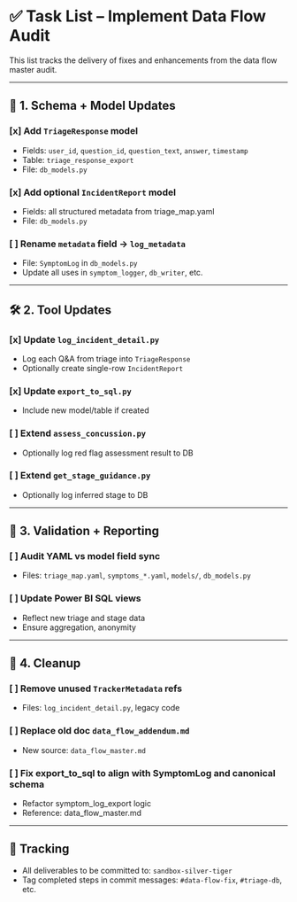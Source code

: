 # ✅ Task List – Implement Data Flow Audit

This list tracks the delivery of fixes and enhancements from the data flow master audit.

---

## 🔧 1. Schema + Model Updates

### [x] Add `TriageResponse` model
- Fields: `user_id`, `question_id`, `question_text`, `answer`, `timestamp`
- Table: `triage_response_export`
- File: `db_models.py`

### [x] Add optional `IncidentReport` model
- Fields: all structured metadata from triage_map.yaml
- File: `db_models.py`

### [ ] Rename `metadata` field → `log_metadata`
- File: `SymptomLog` in `db_models.py`
- Update all uses in `symptom_logger`, `db_writer`, etc.

---

## 🛠️ 2. Tool Updates

### [x] Update `log_incident_detail.py`
- Log each Q&A from triage into `TriageResponse`
- Optionally create single-row `IncidentReport`

### [x] Update `export_to_sql.py`
- Include new model/table if created

### [ ] Extend `assess_concussion.py`
- Optionally log red flag assessment result to DB

### [ ] Extend `get_stage_guidance.py`
- Optionally log inferred stage to DB

---

## 🧪 3. Validation + Reporting

### [ ] Audit YAML vs model field sync
- Files: `triage_map.yaml`, `symptoms_*.yaml`, `models/`, `db_models.py`

### [ ] Update Power BI SQL views
- Reflect new triage and stage data
- Ensure aggregation, anonymity

---

## 🧼 4. Cleanup

### [ ] Remove unused `TrackerMetadata` refs
- Files: `log_incident_detail.py`, legacy code

### [ ] Replace old doc `data_flow_addendum.md`
- New source: `data_flow_master.md`

### [ ] Fix export_to_sql to align with SymptomLog and canonical schema
- Refactor symptom_log_export logic
- Reference: data_flow_master.md

---

## 📍 Tracking

- All deliverables to be committed to: `sandbox-silver-tiger`
- Tag completed steps in commit messages: `#data-flow-fix`, `#triage-db`, etc.